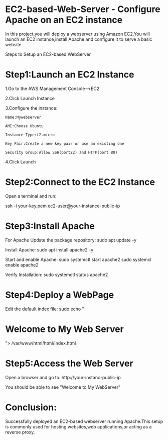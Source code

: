 # EC2-based-Web-Server - Configure Apache on an EC2 instance

In this project,you will deploy a webserver using Amazon EC2.You will launch an EC2 instance,install Apache and configure it to serve a basic website

Steps to Setup an EC2-based WebServer

# Step1:Launch an EC2 Instance

1.Go to the AWS Management Console-->EC2

2.Click Launch Instance

3.Configure the instance:

    Name:Mywebserver
    
    AMI:Choose Ubuntu
    
    Instance Type:t2.micro
    
    Key Pair:Create a new key pair or use an existing one
    
    Security Group:Allow SSH(port22) and HTTP(port 80)
    
4.Click Launch
# Step2:Connect to the EC2 Instance

Open a terminal and run:

ssh -i your-key.pem ec2-user@your-instance-public-ip

# Step3:Install Apache

For Apache
Update the package repository:
sudo apt update -y

Install Apache:
sudo apt install apache2 -y

Start and enable Apache:
sudo systemctl start apache2
sudo systemcl enable apache2

Verify Installation:
sudo systemctl status apache2

# Step4:Deploy a WebPage

Edit the default index file:
sudo echo "<h1>Welcome to My Web Server</h1>"> /var/www/html/html/index.html

# Step5:Access the Web Server

Open a browser and go to:
http://your-instanc-public-ip

You should be able to see "Welcome to My WebServer"

# Conclusion:

Successfully deployed an EC2-based webserver running Apache.This setup is commonly used for hosting websites,web applications,or acting as a reverse proxy.

